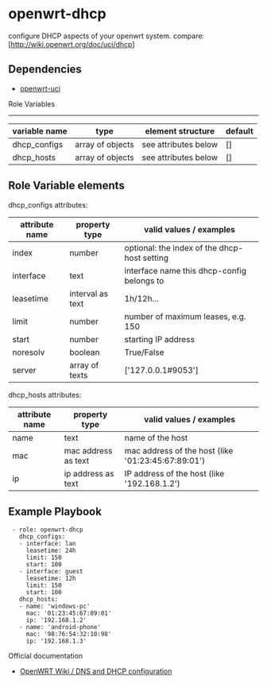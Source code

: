 openwrt-dhcp
============

configure DHCP aspects of your openwrt system.
compare: [http://wiki.openwrt.org/doc/uci/dhcp]

Dependencies
------------

* [openwrt-uci](https://github.com/flandiGT/openwrt-uci)

Role Variables

--------------

| variable name     | type             | element structure    | default |
|-------------------|------------------|----------------------|---------|
| dhcp_configs      | array of objects | see attributes below | []      |
| dhcp_hosts        | array of objects | see attributes below | []      |

Role Variable elements
----------------------

dhcp_configs attributes:

| attribute name | property type       | valid values / examples                      |
|----------------|---------------------|----------------------------------------------|
| index          | number              | optional: the index of the dhcp-host setting |
| interface      | text                | interface name this dhcp-config belongs to   |
| leasetime      | interval as text    | 1h/12h...                                    |
| limit          | number              | number of maximum leases, e.g. 150           |
| start          | number              | starting IP address                          |
| noresolv       | boolean             | True/False                                   |
| server         | array of texts      | ['127.0.0.1#9053']                           |

dhcp_hosts attributes:

| attribute name | property type       | valid values / examples                            |
|----------------|---------------------|----------------------------------------------------|
| name           | text                | name of the host                                   |
| mac            | mac address as text | mac address of the host (like '01:23:45:67:89:01') |
| ip             | ip address as text  | IP address of the host (like '192.168.1.2')        |

Example Playbook
----------------

```
 - role: openwrt-dhcp
   dhcp_configs:
   - interface: lan
     leasetime: 24h
     limit: 150
     start: 100
   - interface: guest
     leasetime: 12h
     limit: 150
     start: 100 
   dhcp_hosts:
   - name: 'windows-pc'
     mac: '01:23:45:67:89:01'
     ip: '192.168.1.2'
   - name: 'android-phone'
     mac: '98:76:54:32:10:98'
     ip: '192.168.1.3'
```

Official documentation
* [OpenWRT Wiki / DNS and DHCP configuration](http://wiki.openwrt.org/doc/uci/dhcp)
